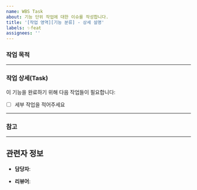 ```yaml
---
name: WBS Task
about: 기능 단위 작업에 대한 이슈를 작성합니다.
title: '[작업 영역][기능 분류] - 상세 설명'
labels: ✨feat
assignees: ''
---
```


<!--
# WBS 제목 규칙
## [작업 영역][기능 분류] - 상세 설명
1. 작업 영역
  - FRONT, BACK, COMMON 중 택 1
2. 기능 분류
  - 기능의 분류
    - 회원, 태스크, 마일스톤, 댓글, 알림 등
3. 상세 설명
  - 무슨 기능인지 이해할 수 있도록 작성
  예) 회원가입 기능
-->

### 작업 목적

<!--
- 이 작업이 왜 필요한지, 어떤 기능/문제 해결을 위한 작업인지 간단하게 작성
  예) 회원가입 화면에서 사용자가 입력한 정보를 받아 가입 요청을 처리할 수 있는 Api 개발
-->

---

### 작업 상세(Task)

<!--
- 실제로 해야 할 세부 작업들을 나열
- BACK 기능 작업의 경우 레이어 명시(Entity, Repository, Service, Controller 등)
  예)
    - [ ] Member 엔티티 및 Repository 생성
    - [ ] 에 회원 가입 정보 유효성 검증 Service, Controller 로직 추가
    - [ ] Controller에 비밀번호 암호화 로직 구현
    - [ ] 회원 가입 처리 Service 및 Controller API 구현
-->
이 기능을 완료하기 위해 다음 작업들이 필요합니다:

- [ ] 세부 작업을 적어주세요

---

### 참고

<!--
- 디자인, API 문서, 다른 이슈 링크 등 참고할 자료가 있다면 추가
- 첨부파일인 경우 첨부파일명 작성 
  예) 
  - 관련 이슈: #13 회원가입 API
  - docs/api작성법.txt
-->

---

## 관련자 정보

- **담당자**:
  <!-- 
  작업을 수행하는 담당자(Assignee)
  @맨션으로 추가해주세요!
  -->

- **리뷰어**:
  <!-- 
  작업 내용을 검토하거나 공유받은 사람 (ex. 코드 리뷰어)
  @맨션으로 추가해주세요! 
  -->
